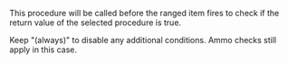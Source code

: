 This procedure will be called before the ranged item fires to check if the return value of the
selected procedure is true.

Keep "(always)" to disable any additional conditions. Ammo checks still apply in this case.
